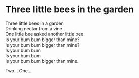# Three little bees in the garden


Three  little bees in a garden  
Drinking  nectar from a vine  
One little bee asked another little bee  
Is your bum bum bigger than mine?  
Is your bum bum bigger than mine?  
Is your bum bum  
Is your bum bum  
Is your bum bum bigger than mine. 

Two... 
One... 



